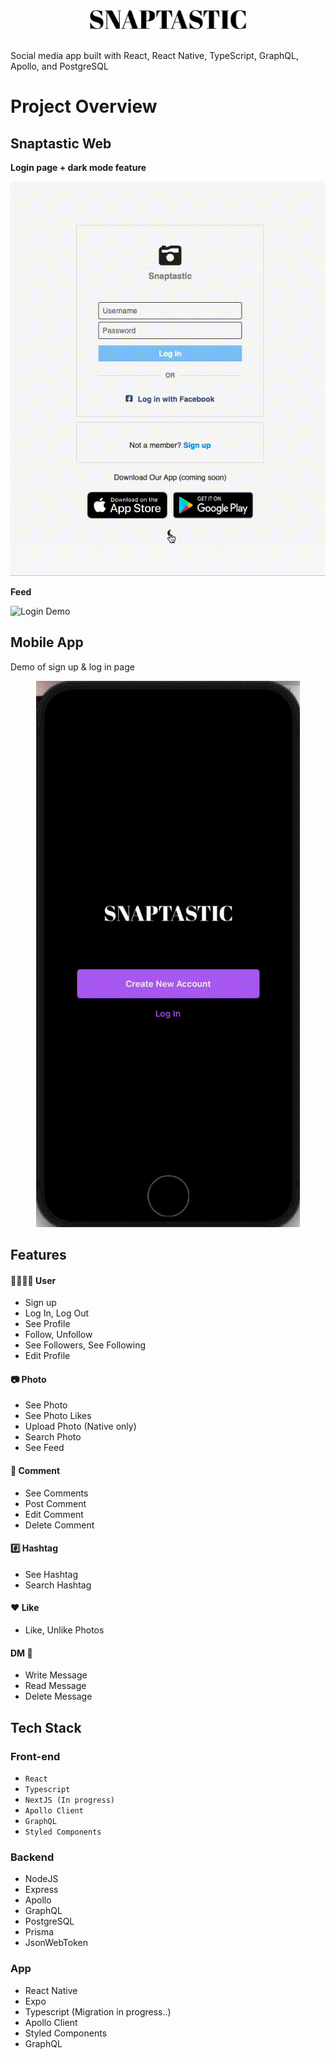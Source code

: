 <div style="text-align: center;">
  <img src="https://github.com/shin101/snaptastic-web/blob/main/public/images/logo-black.png?raw=true" alt="Snaptastic Logo" width="250" height="30" />
</div><br/>

Social media app built with React, React Native, TypeScript, GraphQL, Apollo, and PostgreSQL

# Project Overview

## Snaptastic Web

**Login page + dark mode feature**

<div style="text-align: center;">
<img src="https://github.com/shin101/snaptastic-web/blob/main/public/images/Login.gif?raw=true" alt="Login Demo" />
</div>

**Feed**

<img src="https://github.com/shin101/snaptastic-web/blob/main/public/images/Feed.gif?raw=true" alt="Login Demo" />

## Mobile App

Demo of sign up & log in page

<div style="text-align: center;">
<img src="https://github.com/shin101/snaptastic-web/blob/main/public/images/Login-app.gif?raw=true" alt="Login Demo"  />
</div>

## Features

#### 💁🏼‍♀️✨ User

- Sign up
- Log In, Log Out
- See Profile
- Follow, Unfollow
- See Followers, See Following
- Edit Profile

#### 📷 Photo

- See Photo
- See Photo Likes
- Upload Photo (Native only)
- Search Photo
- See Feed

#### 💬 Comment

- See Comments
- Post Comment
- Edit Comment
- Delete Comment

#### #️⃣ Hashtag

- See Hashtag
- Search Hashtag

#### ❤️ Like

- Like, Unlike Photos

#### DM 📨

- Write Message
- Read Message
- Delete Message

## Tech Stack

### Front-end

- `React`
- `Typescript`
- `NextJS (In progress)`
- `Apollo Client`
- `GraphQL`
- `Styled Components`

### Backend

- NodeJS
- Express
- Apollo
- GraphQL
- PostgreSQL
- Prisma
- JsonWebToken

### App

- React Native
- Expo
- Typescript (Migration in progress..)
- Apollo Client
- Styled Components
- GraphQL
